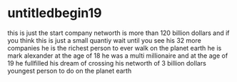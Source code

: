 # untitledbegin19
this is just the start 
company networth is more than 120 billion dollars and if you think this is just a small quantiy wait until you see his 32 more companies he is the richest person to ever walk on the planet earth 
he is mark alexander 
at the age of 18 he was a multi millionaire and at the age of 19 he fullfilled his dream of crossing his networth of 3 billion dollars youngest person to do on the planet earth 
